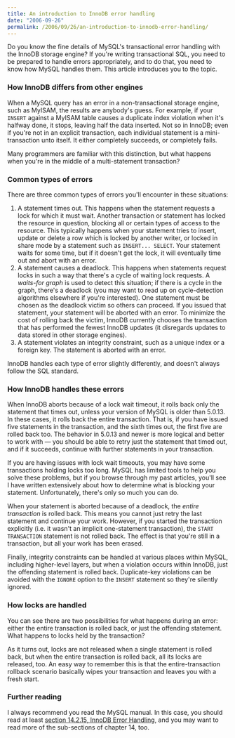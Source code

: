 ```yaml
---
title: An introduction to InnoDB error handling
date: "2006-09-26"
permalink: /2006/09/26/an-introduction-to-innodb-error-handling/
---
```

Do you know the fine details of MySQL's transactional error handling with the InnoDB storage engine? If you're writing transactional SQL, you need to be prepared to handle errors appropriately, and to do that, you need to know how MySQL handles them. This article introduces you to the topic.

### How InnoDB differs from other engines

When a MySQL query has an error in a non-transactional storage engine, such as MyISAM, the results are anybody's guess. For example, if your `INSERT` against a MyISAM table causes a duplicate index violation when it's halfway done, it stops, leaving half the data inserted. Not so in InnoDB; even if you're not in an explicit transaction, each individual statement is a mini-transaction unto itself. It either completely succeeds, or completely fails.

Many programmers are familiar with this distinction, but what happens when you're in the middle of a multi-statement transaction?

### Common types of errors

There are three common types of errors you'll encounter in these situations:

1.  A statement times out. This happens when the statement requests a lock for which it must wait. Another transaction or statement has locked the resource in question, blocking all or certain types of access to the resource. This typically happens when your statement tries to insert, update or delete a row which is locked by another writer, or locked in share mode by a statement such as `INSERT... SELECT`. Your statement waits for some time, but if it doesn't get the lock, it will eventually time out and abort with an error.
2.  A statement causes a deadlock. This happens when statements request locks in such a way that there's a cycle of waiting lock requests. A *waits-for graph* is used to detect this situation; if there is a cycle in the graph, there's a deadlock (you may want to read up on cycle-detection algorithms elsewhere if you're interested). One statement must be chosen as the deadlock victim so others can proceed. If you issued that statement, your statement will be aborted with an error. To minimize the cost of rolling back the victim, InnoDB currently chooses the transaction that has performed the fewest InnoDB updates (it disregards updates to data stored in other storage engines).
3.  A statement violates an integrity constraint, such as a unique index or a foreign key. The statement is aborted with an error.

InnoDB handles each type of error slightly differently, and doesn't always follow the SQL standard.

### How InnoDB handles these errors

When InnoDB aborts because of a lock wait timeout, it rolls back only the statement that times out, unless your version of MySQL is older than 5.0.13. In these cases, it rolls back the entire transaction. That is, if you have issued five statements in the transaction, and the sixth times out, the first five are rolled back too. The behavior in 5.0.13 and newer is more logical and better to work with &#8212; you should be able to retry just the statement that timed out, and if it succeeds, continue with further statements in your transaction.

If you are having issues with lock wait timeouts, you may have some transactions holding locks too long. MySQL has limited tools to help you solve these problems, but if you browse through my past articles, you'll see I have written extensively about how to determine what is blocking your statement. Unfortunately, there's only so much you can do.

When your statement is aborted because of a deadlock, the *entire transaction* is rolled back. This means you cannot just retry the last statement and continue your work. However, if you started the transaction explicitly (i.e. it wasn't an implicit one-statement transaction), the `START TRANSACTION` statement is not rolled back. The effect is that you're still in a transaction, but all your work has been erased.

Finally, integrity constraints can be handled at various places within MySQL, including higher-level layers, but when a violation occurs within InnoDB, just the offending statement is rolled back. Duplicate-key violations can be avoided with the `IGNORE` option to the `INSERT` statement so they're silently ignored.

### How locks are handled

You can see there are two possibilities for what happens during an error: either the entire transaction is rolled back, or just the offending statement. What happens to locks held by the transaction?

As it turns out, locks are not released when a single statement is rolled back, but when the entire transaction is rolled back, all its locks are released, too. An easy way to remember this is that the entire-transaction rollback scenario basically wipes your transaction and leaves you with a fresh start.

### Further reading

I always recommend you read the MySQL manual. In this case, you should read at least [section 14.2.15, InnoDB Error Handling][1], and you may want to read more of the sub-sections of chapter 14, too.

 [1]: http://dev.mysql.com/doc/refman/5.0/en/innodb-error-handling.html
